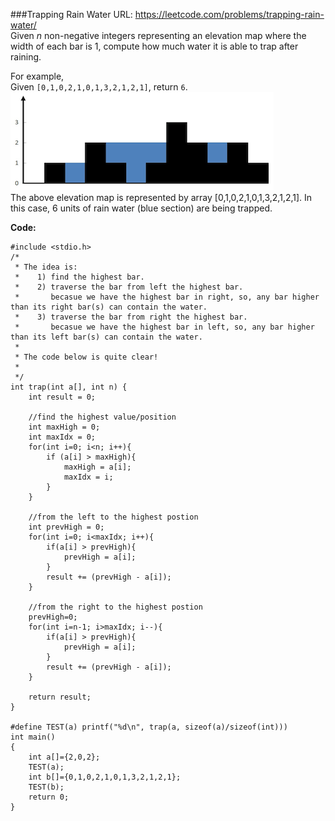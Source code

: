 ###Trapping Rain Water
URL: https://leetcode.com/problems/trapping-rain-water/</br>
Given _n_ non-negative integers representing an elevation map where the width of each bar is 1, compute how much water it is able to trap after raining.

For example, </br>
Given `[0,1,0,2,1,0,1,3,2,1,2,1]`, return `6`.</br>
![img](trappingrainwater.png)</br>
The above elevation map is represented by array [0,1,0,2,1,0,1,3,2,1,2,1]. In this case, 6 units of rain water (blue section) are being trapped.

__Code:__

	#include <stdio.h>
	/*
	 * The idea is:
	 *    1) find the highest bar.
	 *    2) traverse the bar from left the highest bar.
	 *       becasue we have the highest bar in right, so, any bar higher than its right bar(s) can contain the water.
	 *    3) traverse the bar from right the highest bar.
	 *       becasue we have the highest bar in left, so, any bar higher than its left bar(s) can contain the water.
	 *
	 * The code below is quite clear!
	 *
	 */
	int trap(int a[], int n) {
	    int result = 0;

	    //find the highest value/position
	    int maxHigh = 0;
	    int maxIdx = 0;
	    for(int i=0; i<n; i++){
	        if (a[i] > maxHigh){
	            maxHigh = a[i];
	            maxIdx = i;
	        }
	    }

	    //from the left to the highest postion
	    int prevHigh = 0;
	    for(int i=0; i<maxIdx; i++){
	        if(a[i] > prevHigh){
	            prevHigh = a[i];
	        }
	        result += (prevHigh - a[i]);
	    }

	    //from the right to the highest postion
	    prevHigh=0;
	    for(int i=n-1; i>maxIdx; i--){
	        if(a[i] > prevHigh){
	            prevHigh = a[i];
	        }
	        result += (prevHigh - a[i]);
	    }

	    return result;
	}

	#define TEST(a) printf("%d\n", trap(a, sizeof(a)/sizeof(int)))
	int main()
	{
	    int a[]={2,0,2};
	    TEST(a);
	    int b[]={0,1,0,2,1,0,1,3,2,1,2,1};
	    TEST(b);
	    return 0;
	}